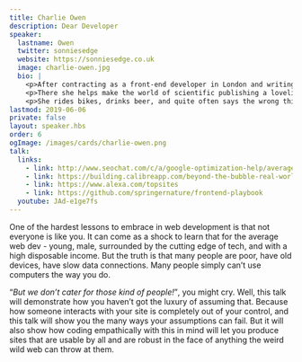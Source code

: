 ```yaml
---
title: Charlie Owen
description: Dear Developer
speaker:
  lastname: Owen
  twitter: sonniesedge
  website: https://sonniesedge.co.uk
  image: charlie-owen.jpg
  bio: |
    <p>After contracting as a front-end developer in London and writing code for the front page of BBC News, Charlie Owen is now happily working as the lead FED for Springer Nature in Berlin.</p>
    <p>There she helps make the world of scientific publishing a lovelier place by helping other devs become better, banging on about inclusive design, and utilising those wonderful web standards.</p>
    <p>She rides bikes, drinks beer, and quite often says the wrong thing at the wrong time.</p>
lastmod: 2019-06-06
private: false
layout: speaker.hbs
order: 6
ogImage: /images/cards/charlie-owen.png
talk:
  links:
    - link: http://www.seochat.com/c/a/google-optimization-help/average-page-load-time-of-top-ranking-websites-in-google/
    - link: https://building.calibreapp.com/beyond-the-bubble-real-world-performance-9c991dcd5342
    - link: https://www.alexa.com/topsites
    - link: https://github.com/springernature/frontend-playbook
  youtube: JAd-e1ge7fs
---
```


One of the hardest lessons to embrace in web development is that not everyone is like you. It can come as a shock to learn that for the average web dev - young, male, surrounded by the cutting edge of tech, and with a high disposable income. But the truth is that many people are poor, have old devices, have slow data connections. Many people simply can’t use computers the way you do.

<q>_But we don’t cater for those kind of people!_</q>, you might cry. Well, this talk will demonstrate how you haven’t got the luxury of assuming that. Because how someone interacts with your site is completely out of your control, and this talk will show you the many ways your assumptions can fail. But it will also show how coding empathically with this in mind will let you produce sites that are usable by all and are robust in the face of anything the weird wild web can throw at them.

